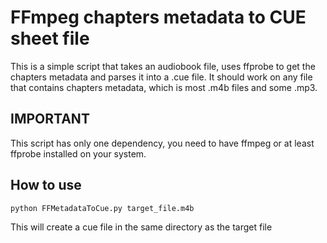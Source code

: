 # FFmpeg chapters metadata to CUE sheet file

This is a simple script that takes an audiobook file, uses ffprobe to get the chapters metadata and parses it into a .cue file.
It should work on any file that contains chapters metadata, which is most .m4b files and some .mp3.

## IMPORTANT
This script has only one dependency, you need to have ffmpeg or at least ffprobe installed on your system.

## How to use
```console
python FFMetadataToCue.py target_file.m4b
```
This will create a cue file in the same directory as the target file